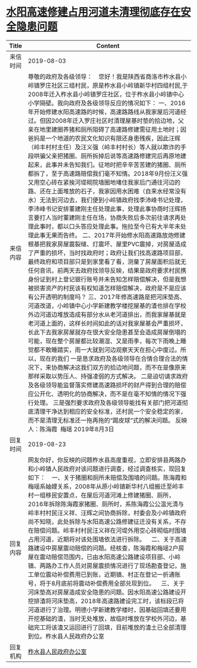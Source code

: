 # <a href="http://www.shangluo.gov.cn/zmhd/ldxxxx.jsp?urltype=leadermail.LeaderMailContentUrl&wbtreeid=1112&leadermailid=5387">水阳高速修建占用河道未清理彻底存在安全隐患问题</a>
|Title|Content|
|:---:|---|
|来信时间|2019-08-03|
|来信内容|尊敬的政府及各级领导：    您好！我是陕西省商洛市柞水县小岭镇罗庄社区三组村民，原是柞水县小岭镇新华村四组村民,于2008年迁入柞水县小岭镇罗庄社区，位于柞水县小岭镇中心小学隔壁。我向政府及各级领导反应的情况如下： 一、2016年开始修建水阳高速路的时候，高速路路线从我家屋后河道经过。但因2008年迁入罗庄社区时清理屋基时垫的拾边地，父亲在地里建圈养猪和厕所阻碍了高速路修建需征用土地时；因爸妈是一个地道的农民文化知识有限还身患残疾，因此汪辉（岭丰村村主任）及汪义强（岭丰村村长）等人就以欺诈的手段哄骗父亲把猪圈、厕所拆掉后说等高速路修建完后再原地建起来，此事并未告知我们。征地时把辛辛苦苦建的猪圈、厕所都拆了，至于高速路赔偿我们毫不知情。2018年9月份汪义强又用空心砖在紧挨河堤砌院墙圈地堵住我家后门通往河边的路、还在上面堆放的石子，我家因用水困难（自来水经常没有水）无法到河边去，我们便到小岭镇政府找李沛峰书记处理，李沛峰书记安排董建刚主任处理此事，处理此事协商时汪辉扬言要打人当时董建刚主任在场，协商失败后多次前往请求再处理此事时，都以口头答应处理此事。拖拉至今已有大半年未处理此事无果而告终。 二、2017年开始修水阳高速路放炮修建根基把我家房屋震裂缝、灯震坏、屋里PVC震掉，对房屋造成了严重的损坏，当时找政府时；政府让我们找高速路项目部，最终政府和项目部只是到家里看了看，测量了房屋面积后就无任何音讯，前两天去政府找领导反映，结果是政府要求村民携身份证到村上登记银行账号并未告知怎样赔偿解决，但是我想被损害资产的村民该有权知道怎样赔偿解决，政府是不是应该有公开透明的制度吗？ 三、2017年修高速路是把河床垫高、河道改道，小岭镇中心小学新建教学楼挖屋基的渣也排在学校外边河道边堆放造成有部分水从老河道排出，而我家屋基就是老河道上面的，这样长时间如此的话对我家屋基会严重损坏，长此下去我家房屋就存在很大安全隐患甚至会造成房屋倒塌的可能，现在整个房屋都比较潮湿、又是雨季，每次下雨晚上睡觉都不敢睡踏实，雨一大就到河边观察天天在担心中度过。所以，现在的我们 一是恳求政府及各级领导在合情合理合法的情况下，来协商解决这我们双方的拾边地问题，而不在是像原来那样采取以势压人、持强凌弱的方式解决。 二是迫切请求政府及各级领导能监督落实修建高速路损坏的财产得到合理的赔偿应公开化、透明化的协商解决，而不是在毫不知情的情况下强行处理。 三是强烈要求政府及各级领导能找有关部门把河道彻底清理干净达到相应的安全标准，还村民一个安全稳定的家，而不是清理无标准还一拖再拖的“踢皮球”式的解决问题。 反映人：陈海霞  梅瑶 2019年8月3日|
|回复时间|2019-08-23|
|回复内容|网友你好，你反映的问题柞水县高度重视，立即安排县两路办和小岭镇人民政府对该问题进行调查，经过调查核实，现回复如下：    一、关于猪圈和厕所未赔偿及围墙的问题。陈海霞和梅瑶系妯娌关系，2008年从原小岭镇新华村八组搬迁至岭丰村一组移民安置点，在屋后河道河滩上修建猪圈、厕所，2016年拆除陈海霞家猪圈、厕所时，系陈海霞公公温光清与岭丰村村民汪义祥、汪辉之间协商拆除，村委会及小岭镇政府尚不知晓，此处拆除与水阳高速公路修建征迁没有关系，不存在赔偿问题。岭丰村村民汪义祥在河堤外用空心砖砌临时围墙占用河道，近期将对该处围墙依法进行拆除。    二、关于高速路建设中房屋震动赔偿的问题。经核查，陈海霞和梅瑶2户房屋在震动赔偿范围内，已由水阳高速公路建设项目部、小岭镇、两路办工作人员对房屋震损情况进行了现场勘查登记，施工单位震动补偿费用已到账，近期镇、村正在登记一折通账号，将于8月底前将震动补偿费用全部兑现到位。    三、关于河床垫高对房屋造成安全隐患的问题。因水阳高速公路建设开挖排渣将河床垫高，2018年高速路建设完工时，该标段已将河道进行了治理。明德小学新建教学楼时，因基础回填还要用开挖基础的渣，当时无处堆放，故临时堆放在学校外河边，基础完工将该渣又运回进行了回填，目前堆放的渣土已全部清理到位。柞水县人民政府办公室|
|回复机构|<a href="../../categories/agencies/柞水县人民政府办公室.md">柞水县人民政府办公室</a>|